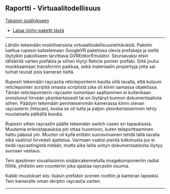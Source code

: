 ## Raportti - Virtuaalitodellisuus

[Takaisin sisällykseen](https://github.com/Shinpai/Peliteknologia)

* [Lataa Unity-paketti tästä](https://github.com/Shinpai/Peliteknologia/raw/master/Sykli%207%20VR/Sykli7_project.zip)

---

Lähdin tekemään mobiiliversiota virtuaalitodellisuustehtävästä. Paketin luettua rupesin katselemaan GoogleVR paketissa olevia prefabeja ja sieltä löytyikin pakolliseen tarvittava GVREditorEmulator. Seuraavaksi etsin tähtäintä varten prefabia ja siihen löytyi Reticle pointer prefabi. Siitä joutui muokkaamaan transformin paikkaa, sekä materiaalin propertyja jotta sai turhat reunat pois kameran tieltä.

Rupesin tekemään raycastia reticlepointerin kautta sillä tavalla, että kutsuin reticlepointer scriptiä omasta scriptistä joka oli kiinni samassa objektissa. Tämän reticlepointerin raycastin toimintaan saattaminen ei kuitenkaan onnistunut hirveän yksinkertaisesti tai en löytänyt kunnon dokumentaatiota siihen. Päädyin tekemään perinteisemmän kamerassa kiinni olevan raycasterin (hitscan), koska se oli tutta ja paljon yksinkertaisemmin tehty muutamalla pätkällä koodia.

Rupesin sitten raycastin päälle tekemään switch casen eri tapauksista. Muutamia erikoistapauksia piti ottaa huomioon, kuten teleporttaaminen hattu päässä ym. Muuten oli kyllä erittäin suoraviivainen tehdä tällä tavalla eikä vaatinut hirveästi ajattelua. Varmaan vaatisi pientä tutkimusta jos ei tiedä raycastingistä mitään, mutta aika lailla unityn dokumentaatiosta löytyy suoraan vastaus.

Tein ajastimen visualisoinnin sisäänrakennetulla imagekomponentin radial fillillä, yhdistin sen counteriin joka ajastaa raycastin osumia.

Kaikki muutokset siis: lisäsin prefabin scenen roottiin ja kameran lapseksi. Tein kameralle oman skriptin raycastia varten.

---
